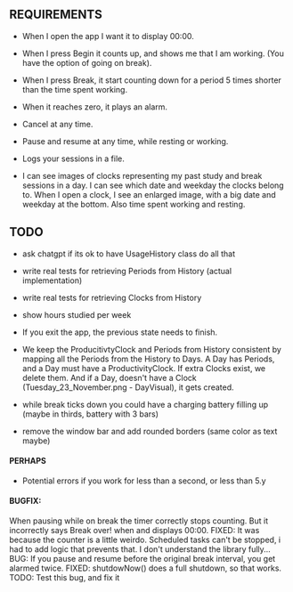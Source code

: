## REQUIREMENTS
- When I open the app I want it to display 00:00.
- When I press Begin it counts up, and shows me that I am working. (You have the option of going on break).
- When I press Break, it start counting down for a period 5 times shorter than the time spent working.
- When it reaches zero, it plays an alarm.

- Cancel at any time.
- Pause and resume at any time, while resting or working.

- Logs your sessions in a file.
- I can see images of clocks representing my past study and break sessions in a day. I can see which date and weekday the clocks belong to. When I open a clock, I see an enlarged image, with a big date and weekday at the bottom. Also time spent working and resting.

## TODO
- ask chatgpt if its ok to have UsageHistory class do all that
- write real tests for retrieving Periods from History (actual implementation)
- write real tests for retrieving Clocks from History
- show hours studied per week
- If you exit the app, the previous state needs to finish.
- We keep the ProducitivtyClock and Periods from History consistent by mapping all the Periods from the History to Days. A Day has Periods, and a Day must have a ProductivityClock. If extra Clocks exist, we delete them. And if a Day, doesn't have a Clock (Tuesday_23_November.png - DayVisual), it gets created.


- while break ticks down you could have a charging battery filling up (maybe in thirds, battery with 3 bars)
- remove the window bar and add rounded borders (same color as text maybe)

#### PERHAPS
- Potential errors if you work for less than a second, or less than 5.y

#### BUGFIX:
 When pausing while on break the timer correctly stops counting. But it incorrectly says Break over! when and displays 00:00.
FIXED: It was because the counter is a little weirdo. Scheduled tasks can't be stopped, i had to add logic that prevents that. I don't understand the library fully...
BUG: If you pause and resume before the original break interval, you get alarmed twice.
FIXED: shutdowNow() does a full shutdown, so that works.
TODO: Test this bug, and fix it